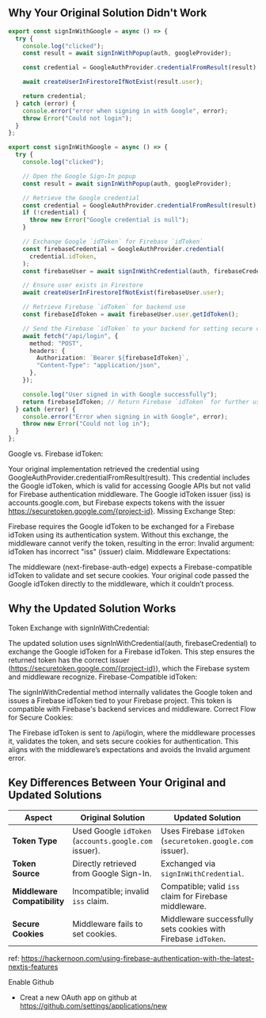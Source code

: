 ## Why Your Original Solution Didn't Work

```ts
export const signInWithGoogle = async () => {
  try {
    console.log("clicked");
    const result = await signInWithPopup(auth, googleProvider);

    const credential = GoogleAuthProvider.credentialFromResult(result);

    await createUserInFirestoreIfNotExist(result.user);

    return credential;
  } catch (error) {
    console.error("error when signing in with Google", error);
    throw Error("Could not login");
  }
};
```

```ts
export const signInWithGoogle = async () => {
  try {
    console.log("clicked");

    // Open the Google Sign-In popup
    const result = await signInWithPopup(auth, googleProvider);

    // Retrieve the Google credential
    const credential = GoogleAuthProvider.credentialFromResult(result);
    if (!credential) {
      throw new Error("Google credential is null");
    }

    // Exchange Google `idToken` for Firebase `idToken`
    const firebaseCredential = GoogleAuthProvider.credential(
      credential.idToken,
    );
    const firebaseUser = await signInWithCredential(auth, firebaseCredential);

    // Ensure user exists in Firestore
    await createUserInFirestoreIfNotExist(firebaseUser.user);

    // Retrieve Firebase `idToken` for backend use
    const firebaseIdToken = await firebaseUser.user.getIdToken();

    // Send the Firebase `idToken` to your backend for setting secure cookies
    await fetch("/api/login", {
      method: "POST",
      headers: {
        Authorization: `Bearer ${firebaseIdToken}`,
        "Content-Type": "application/json",
      },
    });

    console.log("User signed in with Google successfully");
    return firebaseIdToken; // Return Firebase `idToken` for further use if needed
  } catch (error) {
    console.error("Error when signing in with Google", error);
    throw new Error("Could not log in");
  }
};
```

Google vs. Firebase idToken:

Your original implementation retrieved the credential using GoogleAuthProvider.credentialFromResult(result).
This credential includes the Google idToken, which is valid for accessing Google APIs but not valid for Firebase authentication middleware.
The Google idToken issuer (iss) is accounts.google.com, but Firebase expects tokens with the issuer https://securetoken.google.com/{project-id}.
Missing Exchange Step:

Firebase requires the Google idToken to be exchanged for a Firebase idToken using its authentication system.
Without this exchange, the middleware cannot verify the token, resulting in the error: Invalid argument: idToken has incorrect "iss" (issuer) claim.
Middleware Expectations:

The middleware (next-firebase-auth-edge) expects a Firebase-compatible idToken to validate and set secure cookies.
Your original code passed the Google idToken directly to the middleware, which it couldn’t process.

## Why the Updated Solution Works

Token Exchange with signInWithCredential:

The updated solution uses signInWithCredential(auth, firebaseCredential) to exchange the Google idToken for a Firebase idToken.
This step ensures the returned token has the correct issuer (https://securetoken.google.com/{project-id}), which the Firebase system and middleware recognize.
Firebase-Compatible idToken:

The signInWithCredential method internally validates the Google token and issues a Firebase idToken tied to your Firebase project.
This token is compatible with Firebase's backend services and middleware.
Correct Flow for Secure Cookies:

The Firebase idToken is sent to /api/login, where the middleware processes it, validates the token, and sets secure cookies for authentication.
This aligns with the middleware’s expectations and avoids the Invalid argument error.

## Key Differences Between Your Original and Updated Solutions

| **Aspect**                   | **Original Solution**                                 | **Updated Solution**                                          |
| ---------------------------- | ----------------------------------------------------- | ------------------------------------------------------------- |
| **Token Type**               | Used Google `idToken` (`accounts.google.com` issuer). | Uses Firebase `idToken` (`securetoken.google.com` issuer).    |
| **Token Source**             | Directly retrieved from Google Sign-In.               | Exchanged via `signInWithCredential`.                         |
| **Middleware Compatibility** | Incompatible; invalid `iss` claim.                    | Compatible; valid `iss` claim for Firebase middleware.        |
| **Secure Cookies**           | Middleware fails to set cookies.                      | Middleware successfully sets cookies with Firebase `idToken`. |

ref: https://hackernoon.com/using-firebase-authentication-with-the-latest-nextjs-features

Enable Github

- Creat a new OAuth app on github at https://github.com/settings/applications/new
